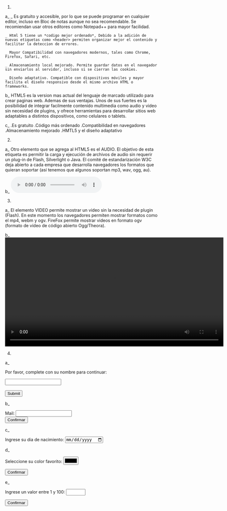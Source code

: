 1.
a_
    _ Es gratuito y accesible, por lo que se puede programar en cualquier editor, incluso en Bloc de notas aunque no sea recomendable. Se recomiendan usar otros editores como Notepad++ para mayor facilidad.

    _ Html 5 tiene un *codigo mejor ordenado*, Debido a la adición de nuevas etiquetas como <header> permiten organizar mejor el contenido y facilitar la deteccion de errores.

    _ Mayor Compatibilidad con navegadores modernos, tales como Chrome, Firefox, Safari, etc.

    _ Almacenamiento local mejorado. Permite guardar datos en el navegador sin enviarlos al servidor, incluso si se cierran las cookies.

    _ Diseño adaptativo. Compatible con dispositivos móviles y mayor facilita el diseño responsivo desde el mismo archivo HTML o frameworks.

b_
    HTML5 es la version mas actual del lenguaje de marcado utilizado para crear paginas web. Ademas de sus ventajas. Unos de sus fuertes es la posibilidad de integrar facilmente contenido multimedia como audio y video sin necesidad de plugins, y ofrece herramientas para desarrollar sitios web adaptables a distintos dispositivos, como celulares o tablets. 

c_ 
    .Es gratuito
    .Código más ordenado
    .Compatibilidad en navegadores
    .Almacenamiento mejorado
    .HMTL5 y el diseño adaptativo


2.
a_ 
    Otro elemento que se agrega al HTML5 es el AUDIO. El objetivo de esta etiqueta es permitir la carga y ejecución de archivos de audio sin requerir un plug-in de Flash, 
    Silverlight o Java. El comité de estandarización W3C deja abierto a cada empresa que desarrolla navegadores los formatos que quieran soportar (así tenemos que algunos soportan 
    mp3, wav, ogg, au).

b_ 
    <audio controls>
  <source src="https://html5tutorial.info/media/vincent.ogg" type="audio/mpeg">
    </audio>



3.
a_ 
    El elemento VIDEO permite mostrar un video sin la necesidad de plugin (Flash). En este momento los navegadores permiten mostrar formatos como el mp4, webm y ogv. 
    FireFox permite mostrar videos en formato ogv (formato de vídeo de código abierto Ogg/Theora).  

b_ 
    <video 
        width="720"
        src="https://videos.pexels.com/video-files/30635084/13112232_2560_1440_60fps.mp4"  
        controls> 
    </video>


4.
a_ 
    <form> 
        <p>Por favor, complete con su nombre  para continuar:
        </p>
        <input type="password" id="clave" required> 
        <br><br>
        <input type="submit"> 
    </form> 

b_
    <form action="#"> 
        Mail: 
        <input type="mail" id="mailusuario" required> 
        <br>
        <input type="submit" value="Confirmar"> 
    </form> 

c_  
    <form action="#"> 
        <p>Ingrese su dia de nacimiento: <input type="date" id="fecha" name="fecha"> 
        </p> 
    </form>

d_
    <form action="#"> 
        <p>Seleccione su color favorito: 
        <input type="color" id="color" name="color"> 
        </p> 
        <p><input type="submit" value="Confirmar">
        </p> 
    </form> 

e_
    <form action="#"> 
        <p>Ingrese un valor entre 1 y 100: 
        <input type="number" id="valor" name="valor" min="1" max="100"> 
        </p> 
        <p><input type="submit" value="Confirmar">
        </p> 
    </form> 